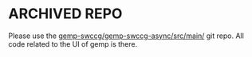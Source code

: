 ARCHIVED REPO
=============




Please use the [gemp-swccg/gemp-swccg-async/src/main/](https://github.com/PlayersCommittee/gemp-swccg/tree/master/gemp-swccg-async/src/main) git repo. All code related to the UI of gemp is there.



